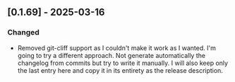 
## [0.1.69] - 2025-03-16

### Changed

- Removed git-cliff support as I couldn't make it work as I wanted. I'm going
  to try a different approach. Not generate automatically the changelog from
  commits but try to write it manually. I will also keep only the last entry
  here and copy it in its entirety as the release description.
